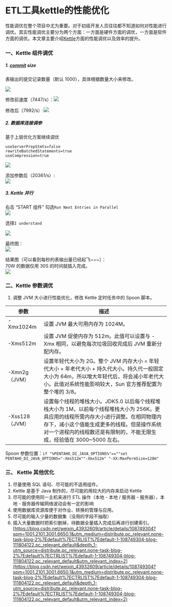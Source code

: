 # ETL工具kettle的性能优化
性能调优在整个项目中尤为重要。对于初级开发人员往往都不知道如何对性能进行调优。其实性能调优主要分为两个方面：一方面是硬件方面的调优，一方面是软件方面的调优。本文章主要介绍[Kettle](https://so.csdn.net/so/search?q=Kettle&spm=1001.2101.3001.7020)方面的性能调优以及效率的提升。

### 一、Kettle 组件调优

##### 1. [commit](https://so.csdn.net/so/search?q=commit&spm=1001.2101.3001.7020) size

表输出的提交记录数量（默认 1000），具体根据数量大小来修改。

![](https://img-blog.csdnimg.cn/20200923135339627.png?x-oss-process=image/watermark,type_ZmFuZ3poZW5naGVpdGk,shadow_10,text_aHR0cHM6Ly9ibG9nLmNzZG4ubmV0L3dlaXhpbl80MzkzMjYwOQ==,size_16,color_FFFFFF,t_70#pic_center)

修改前速度（7447/s）：![](https://img-blog.csdnimg.cn/20200923112715528.png?x-oss-process=image/watermark,type_ZmFuZ3poZW5naGVpdGk,shadow_10,text_aHR0cHM6Ly9ibG9nLmNzZG4ubmV0L3dlaXhpbl80MzkzMjYwOQ==,size_16,color_FFFFFF,t_70#pic_center)

修改后（7992/s）:![](https://img-blog.csdnimg.cn/20200923112821276.png?x-oss-process=image/watermark,type_ZmFuZ3poZW5naGVpdGk,shadow_10,text_aHR0cHM6Ly9ibG9nLmNzZG4ubmV0L3dlaXhpbl80MzkzMjYwOQ==,size_16,color_FFFFFF,t_70#pic_center)

##### 2. 数据库连接调参

基于上层优化方案继续调优

```
useServerPrepStmts=false
rewriteBatchedStatements=true
useCompression=true

```

![](https://img-blog.csdnimg.cn/20200923135420167.png?x-oss-process=image/watermark,type_ZmFuZ3poZW5naGVpdGk,shadow_10,text_aHR0cHM6Ly9ibG9nLmNzZG4ubmV0L3dlaXhpbl80MzkzMjYwOQ==,size_16,color_FFFFFF,t_70#pic_center)

添加参数后（20361/s）:  
![](https://img-blog.csdnimg.cn/2020092314032823.png?x-oss-process=image/watermark,type_ZmFuZ3poZW5naGVpdGk,shadow_10,text_aHR0cHM6Ly9ibG9nLmNzZG4ubmV0L3dlaXhpbl80MzkzMjYwOQ==,size_16,color_FFFFFF,t_70#pic_center)

##### 3. Kettle 并行

右击 “START 组件” 勾选`Run Next Entries in Parallel`  
![](https://img-blog.csdnimg.cn/20200923140440479.png?x-oss-process=image/watermark,type_ZmFuZ3poZW5naGVpdGk,shadow_10,text_aHR0cHM6Ly9ibG9nLmNzZG4ubmV0L3dlaXhpbl80MzkzMjYwOQ==,size_16,color_FFFFFF,t_70#pic_center)

选择`I understand`

![](https://img-blog.csdnimg.cn/20200923140815389.png?x-oss-process=image/watermark,type_ZmFuZ3poZW5naGVpdGk,shadow_10,text_aHR0cHM6Ly9ibG9nLmNzZG4ubmV0L3dlaXhpbl80MzkzMjYwOQ==,size_16,color_FFFFFF,t_70#pic_center)

最终图：  
![](https://img-blog.csdnimg.cn/20200923141021242.png?x-oss-process=image/watermark,type_ZmFuZ3poZW5naGVpdGk,shadow_10,text_aHR0cHM6Ly9ibG9nLmNzZG4ubmV0L3dlaXhpbl80MzkzMjYwOQ==,size_16,color_FFFFFF,t_70#pic_center)

结果图（可以看到每秒的表输出量已经起飞\~\~~）：  
70W 的数据仅用 30S 的时间就插入完成。  
![](https://img-blog.csdnimg.cn/20200923141056651.png?x-oss-process=image/watermark,type_ZmFuZ3poZW5naGVpdGk,shadow_10,text_aHR0cHM6Ly9ibG9nLmNzZG4ubmV0L3dlaXhpbl80MzkzMjYwOQ==,size_16,color_FFFFFF,t_70#pic_center)

### 二、Kettle 参数调优

1.  调整 JVM 大小进行性能优化，修改 Kettle 定时任务中的 Spoon 脚本。

| 参数           | 描述                                                                                                                                           |
| ------------ | -------------------------------------------------------------------------------------------------------------------------------------------- |
| -Xmx1024m    | 设置 JVM 最大可用内存为 1024M。                                                                                                                        |
| -Xms512m     | 设置 JVM 促使内存为 512m。此值可以设置与 - Xmx 相同，以避免每次垃圾回收完成后 JVM 重新分配内存。                                                                                  |
| -Xmn2g（JVM）  | 设置年轻代大小为 2G。整个 JVM 内存大小 = 年轻代大小 + 年老代大小 + 持久代大小。持久代一般固定大小为 64m，所以增大年轻代后，将会减小年老代大小。此值对系统性能影响较大，Sun 官方推荐配置为整个堆的 3/8。                           |
| -Xss128（JVM） | 设置每个线程的堆栈大小。JDK5.0 以后每个线程堆栈大小为 1M，以前每个线程堆栈大小为 256K。更具应用的线程所需内存大小进行调整。在相同物理内存下，减小这个值能生成更多的线程。但是操作系统对一个进程内的线程数还是有限制的，不能无限生成，经验值在 3000~5000 左右。 |

Spoon 参数位置：`if "%PENTAHO_DI_JAVA_OPTIONS%"==""set PENTAHO_DI_JAVA_OPTIONS="-Xms512m""-Xmx512m" "-XX:MaxPermSize=128m"`

### 三、 Kettle 其他优化

1.  尽量使用 SQL 语句、尽可能的不适用组件。
2.  Kettle 是基于 Java 制作的，尽可能的用较大的内存来启动 Kettle
3.  尽可能的使用同一主机来进行 ETL 操作（本地 - 本地 / 服务器 - 服务器），本地 - 服务器传输网络波动会有一定的影响
4.  使用数据库资源库便于对作业、转换的管理与应用。
5.  尽可能的输入少量的数据集（没用的字段不抽取）
6.  插入大量数据时把索引删掉，待数据全量插入完成后再进行创建索引。 
    [https://blog.csdn.net/weixin_43932609/article/details/108749304?spm=1001.2101.3001.6650.1&utm_medium=distribute.pc_relevant.none-task-blog-2%7Edefault%7ECTRLIST%7Edefault-1-108749304-blog-111804122.pc_relevant_default&depth_1-utm_source=distribute.pc_relevant.none-task-blog-2%7Edefault%7ECTRLIST%7Edefault-1-108749304-blog-111804122.pc_relevant_default&utm_relevant_index=2](https://blog.csdn.net/weixin_43932609/article/details/108749304?spm=1001.2101.3001.6650.1&utm_medium=distribute.pc_relevant.none-task-blog-2%7Edefault%7ECTRLIST%7Edefault-1-108749304-blog-111804122.pc_relevant_default&depth_1-utm_source=distribute.pc_relevant.none-task-blog-2%7Edefault%7ECTRLIST%7Edefault-1-108749304-blog-111804122.pc_relevant_default&utm_relevant_index=2)
